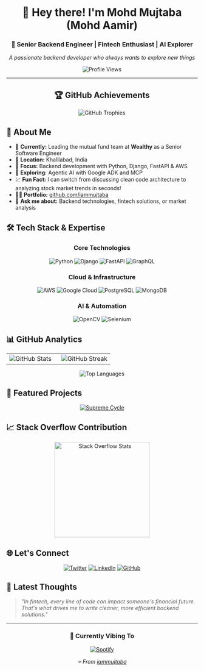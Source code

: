 <div align="center">

# 👋 Hey there! I'm Mohd Mujtaba (Mohd Aamir)

### 🚀 Senior Backend Engineer | Fintech Enthusiast | AI Explorer
*A passionate backend developer who always wants to explore new things*

<img src="https://komarev.com/ghpvc/?username=iammujtaba&label=Profile%20views&color=0e75b6&style=flat" alt="Profile Views" />

</div>

---

<div align="center">

## 🏆 GitHub Achievements
<img src="https://github-profile-trophy.vercel.app/?username=iammujtaba&theme=radical&no-frame=false&no-bg=true&margin-w=4" alt="GitHub Trophies" />

</div>

## 🎯 About Me

- 🏢 **Currently:** Leading the mutual fund team at **Wealthy** as a Senior Software Engineer
- 📍 **Location:** Khalilabad, India
- 🔭 **Focus:** Backend development with Python, Django, FastAPI & AWS
- 🤖 **Exploring:** Agentic AI with Google ADK and MCP
- 💹 **Fun Fact:** I can switch from discussing clean code architecture to analyzing stock market trends in seconds!
- 👨‍💻 **Portfolio:** [github.com/iammujtaba](https://github.com/iammujtaba)
- 💬 **Ask me about:** Backend technologies, fintech solutions, or market analysis

## 🛠️ Tech Stack & Expertise

<div align="center">

### **Core Technologies**
![Python](https://img.shields.io/badge/Python-3776AB?style=for-the-badge&logo=python&logoColor=white)
![Django](https://img.shields.io/badge/Django-092E20?style=for-the-badge&logo=django&logoColor=white)
![FastAPI](https://img.shields.io/badge/FastAPI-005571?style=for-the-badge&logo=fastapi)
![GraphQL](https://img.shields.io/badge/GraphQL-E10098?style=for-the-badge&logo=graphql&logoColor=white)

### **Cloud & Infrastructure**
![AWS](https://img.shields.io/badge/AWS-232F3E?style=for-the-badge&logo=amazon-aws&logoColor=white)
![Google Cloud](https://img.shields.io/badge/Google_Cloud-4285F4?style=for-the-badge&logo=google-cloud&logoColor=white)
![PostgreSQL](https://img.shields.io/badge/PostgreSQL-316192?style=for-the-badge&logo=postgresql&logoColor=white)
![MongoDB](https://img.shields.io/badge/MongoDB-4EA94B?style=for-the-badge&logo=mongodb&logoColor=white)

### **AI & Automation**
![OpenCV](https://img.shields.io/badge/OpenCV-27338e?style=for-the-badge&logo=OpenCV&logoColor=white)
![Selenium](https://img.shields.io/badge/Selenium-43B02A?style=for-the-badge&logo=selenium&logoColor=white)

</div>

## 📊 GitHub Analytics

<div align="center">

<table>
<tr>
<td width="50%">

<img src="https://github-readme-stats.vercel.app/api?username=iammujtaba&show_icons=true&theme=radical&include_all_commits=true&count_private=true" alt="GitHub Stats" />

</td>
<td width="50%">

<img src="https://github-readme-streak-stats.herokuapp.com/?user=iammujtaba&theme=radical" alt="GitHub Streak" />

</td>
</tr>
</table>

<img src="https://github-readme-stats.vercel.app/api/top-langs/?username=iammujtaba&layout=compact&theme=radical" alt="Top Languages" />

</div>

## 🌟 Featured Projects

<div align="center">

[![Supreme Cycle](https://github-readme-stats.vercel.app/api/pin/?username=iammujtaba&repo=supremecycle&theme=radical)](https://github.com/iammujtaba/supremecycle)

</div>

## 📈 Stack Overflow Contribution

<div align="center">

<a href="https://stackoverflow.com/users/story/9935020">
<img src="https://github-readme-stackoverflow.vercel.app/?userID=9935020&theme=dark" height="250" alt="Stack Overflow Stats"/>
</a>

</div>

## 🌐 Let's Connect

<div align="center">

[![Twitter](https://img.shields.io/badge/Twitter-1DA1F2?style=for-the-badge&logo=twitter&logoColor=white)](https://twitter.com/programmermohd)
[![LinkedIn](https://img.shields.io/badge/LinkedIn-0077B5?style=for-the-badge&logo=linkedin&logoColor=white)](https://www.linkedin.com/in/mohdmujtaba/)
[![GitHub](https://img.shields.io/badge/GitHub-100000?style=for-the-badge&logo=github&logoColor=white)](https://github.com/iammujtaba)

</div>

## 💭 Latest Thoughts

> *"In fintech, every line of code can impact someone's financial future. That's what drives me to write cleaner, more efficient backend solutions."*

---

<div align="center">

### 🎵 Currently Vibing To
[![Spotify](https://spotify-github-profile.vercel.app/api/spotify)](https://open.spotify.com/user/your-spotify-username)

*⭐️ From [iammujtaba](https://github.com/iammujtaba)*

</div>
